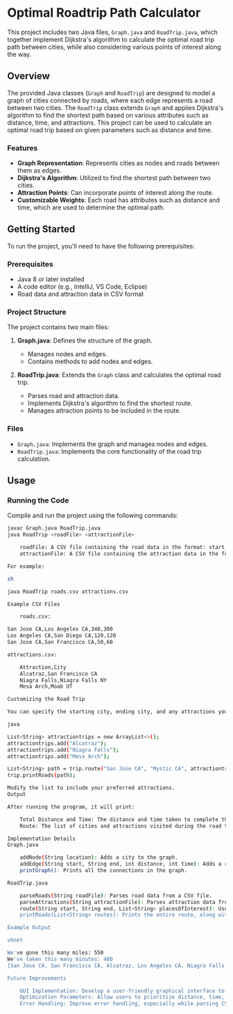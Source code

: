 # Optimal Roadtrip Path Calculator

This project includes two Java files, `Graph.java` and `RoadTrip.java`, which together implement Dijkstra's algorithm to calculate the optimal road trip path between cities, while also considering various points of interest along the way.

## Overview

The provided Java classes (`Graph` and `RoadTrip`) are designed to model a graph of cities connected by roads, where each edge represents a road between two cities. The `RoadTrip` class extends `Graph` and applies Dijkstra's algorithm to find the shortest path based on various attributes such as distance, time, and attractions. This project can be used to calculate an optimal road trip based on given parameters such as distance and time.

### Features

- **Graph Representation**: Represents cities as nodes and roads between them as edges.
- **Dijkstra's Algorithm**: Utilized to find the shortest path between two cities.
- **Attraction Points**: Can incorporate points of interest along the route.
- **Customizable Weights**: Each road has attributes such as distance and time, which are used to determine the optimal path.

## Getting Started

To run the project, you'll need to have the following prerequisites:

### Prerequisites

- Java 8 or later installed
- A code editor (e.g., IntelliJ, VS Code, Eclipse)
- Road data and attraction data in CSV format

### Project Structure

The project contains two main files:

1. **Graph.java**: Defines the structure of the graph.
   - Manages nodes and edges.
   - Contains methods to add nodes and edges.

2. **RoadTrip.java**: Extends the `Graph` class and calculates the optimal road trip.
   - Parses road and attraction data.
   - Implements Dijkstra's algorithm to find the shortest route.
   - Manages attraction points to be included in the route.

### Files

- `Graph.java`: Implements the graph and manages nodes and edges.
- `RoadTrip.java`: Implements the core functionality of the road trip calculation.

## Usage

### Running the Code

Compile and run the project using the following commands:

```sh
javac Graph.java RoadTrip.java
java RoadTrip <roadFile> <attractionFile>

    roadFile: A CSV file containing the road data in the format: start_city,end_city,distance,time.
    attractionFile: A CSV file containing the attraction data in the format: attraction_name,city.

For example:

sh

java RoadTrip roads.csv attractions.csv

Example CSV Files

    roads.csv:

San Jose CA,Los Angeles CA,340,300
Los Angeles CA,San Diego CA,120,120
San Jose CA,San Francisco CA,50,60

attractions.csv:

    Attraction,City
    Alcatraz,San Francisco CA
    Niagra Falls,Niagra Falls NY
    Mesa Arch,Moab UT

Customizing the Road Trip

You can specify the starting city, ending city, and any attractions you want to visit. This is done in the main method of RoadTrip.java:

java

List<String> attractiontrips = new ArrayList<>();
attractiontrips.add("Alcatraz");
attractiontrips.add("Niagra Falls");
attractiontrips.add("Mesa Arch");

List<String> path = trip.route("San Jose CA", "Mystic CA", attractiontrips);
trip.printRoads(path);

Modify the list to include your preferred attractions.
Output

After running the program, it will print:

    Total Distance and Time: The distance and time taken to complete the journey.
    Route: The list of cities and attractions visited during the road trip.

Implementation Details
Graph.java

    addNode(String location): Adds a city to the graph.
    addEdge(String start, String end, int distance, int time): Adds a road between two cities, with attributes like distance and time.
    printGraph(): Prints all the connections in the graph.

RoadTrip.java

    parseRoads(String roadFile): Parses road data from a CSV file.
    parseAttractions(String attractionFile): Parses attraction data from a CSV file.
    route(String start, String end, List<String> placesOfInterest): Uses Dijkstra's algorithm to calculate the optimal path, incorporating points of interest.
    printRoads(List<String> routes): Prints the entire route, along with the distance and time taken.

Example Output

vbnet

We've gone this many miles: 550
We've taken this many minutes: 480
[San Jose CA, San Francisco CA, Alcatraz, Los Angeles CA, Niagra Falls, Mystic CA]

Future Improvements

    GUI Implementation: Develop a user-friendly graphical interface to visualize the graph and the calculated road trip.
    Optimization Parameters: Allow users to prioritize distance, time, or importance in calculating the route.
    Error Handling: Improve error handling, especially while parsing CSV files.

